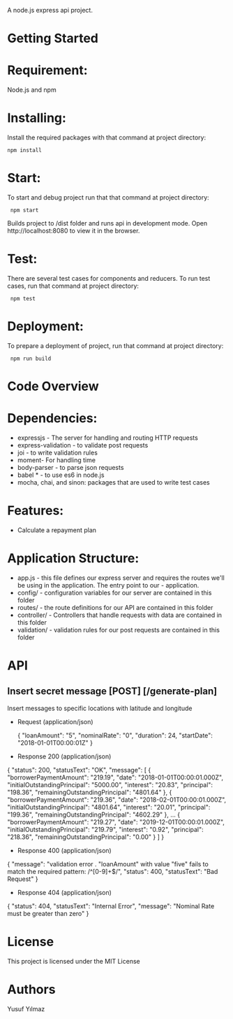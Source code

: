 A node.js express  api project.

#   Getting Started

#   Requirement:

Node.js and npm

#   Installing:

Install the required packages with that command at project directory:

    npm install 

#   Start:

To start and debug project run that that command at project directory:

     npm start 

Builds project to /dist folder and runs api in development mode. Open http://localhost:8080 to view it in the browser. 

#   Test:

There are several test cases for components and reducers. To run test cases, run that command at project directory:

     npm test

#   Deployment:

To prepare a deployment of project, run that command at project directory:

     npm run build

#   Code Overview

#   Dependencies:

- expressjs - The server for handling and routing HTTP requests
- express-validation - to validate post requests
- joi - to write validation rules 
- moment-  For handling time
- body-parser - to parse json requests
- babel * - to use es6 in node.js 
- mocha, chai, and sinon: packages that are used to write test cases                      

#   Features:

- Calculate a repayment plan 

#   Application Structure:

- app.js -  this file defines our express server and  requires the routes we'll be using in the application. The entry point to our - application.
- config/ -  configuration variables for our server are contained in this folder
- routes/ -  the route definitions for our API are contained in this folder
- controller/ - Controllers that handle requests with data are contained in this folder
- validation/ -  validation rules for our post requests are contained in this folder

#   API

## Insert secret message  [POST] [/generate-plan]

Insert messages to specific locations with latitude and longitude

+ Request (application/json)

    {
        "loanAmount": "5",
        "nominalRate": "0",
        "duration": 24,
        "startDate": "2018-01-01T00:00:01Z"
    }
        
+ Response 200 (application/json)

        
{
    "status": 200,
    "statusText": "OK",
    "message": [
        {
            "borrowerPaymentAmount": "219.19",
            "date": "2018-01-01T00:00:01.000Z",
            "initialOutstandingPrincipal": "5000.00",
            "interest": "20.83",
            "principal": "198.36",
            "remainingOutstandingPrincipal": "4801.64"
        },
        {
            "borrowerPaymentAmount": "219.36",
            "date": "2018-02-01T00:00:01.000Z",
            "initialOutstandingPrincipal": "4801.64",
            "interest": "20.01",
            "principal": "199.36",
            "remainingOutstandingPrincipal": "4602.29"
        },
        ...
                {
            "borrowerPaymentAmount": "219.27",
            "date": "2019-12-01T00:00:01.000Z",
            "initialOutstandingPrincipal": "219.79",
            "interest": "0.92",
            "principal": "218.36",
            "remainingOutstandingPrincipal": "0.00"
        }
    ]
}
       
+ Response 400 (application/json)

{
        "message": "validation error . \"loanAmount\" with value \"five\" fails to match the required pattern: /^[0-9]+$/",
        "status": 400,
        "statusText": "Bad Request"
}
       
+ Response 404 (application/json)

{
        "status": 404,
        "statusText": "Internal Error",
        "message": "Nominal Rate must be greater than zero"
}

#   License

This project is licensed under the MIT License 

#   Authors

Yusuf Yılmaz



